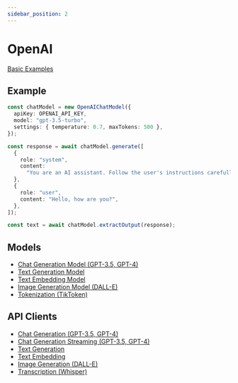 ```yaml
---
sidebar_position: 2
---
```


# OpenAI

[Basic Examples](https://github.com/lgrammel/ai-utils.js/tree/main/examples/basic/src/model/openai)

## Example

```ts
const chatModel = new OpenAIChatModel({
  apiKey: OPENAI_API_KEY,
  model: "gpt-3.5-turbo",
  settings: { temperature: 0.7, maxTokens: 500 },
});

const response = await chatModel.generate([
  {
    role: "system",
    content:
      "You are an AI assistant. Follow the user's instructions carefully.",
  },
  {
    role: "user",
    content: "Hello, how are you?",
  },
]);

const text = await chatModel.extractOutput(response);
```

## Models

- [Chat Generation Model (GPT-3.5, GPT-4)](/api/classes/OpenAIChatModel)
- [Text Generation Model](/api/classes/OpenAITextGenerationModel)
- [Text Embedding Model](/api/classes/OpenAITextEmbeddingModel)
- [Image Generation Model (DALL-E)](/api/classes/OpenAIImageGenerationModel)
- [Tokenization (TikToken)](/api/classes/TikTokenTokenizer)

## API Clients

- [Chat Generation (GPT-3.5, GPT-4)](/api/modules/#generateopenaichatcompletion)
- [Chat Generation Streaming (GPT-3.5, GPT-4)](/api/modules/#streamopenaichatcompletion)
- [Text Generation](/api/modules/#generateopenaitextcompletion)
- [Text Embedding](/api/modules/#generateopenaiembedding)
- [Image Generation (DALL-E)](/api/modules/#generateopenaiimage)
- [Transcription (Whisper)](/api/modules/#generateopenaitranscription)
